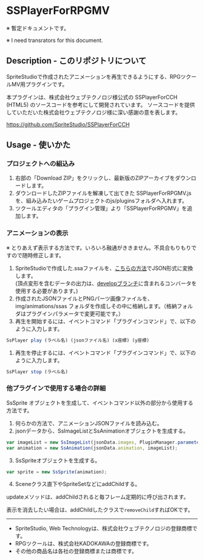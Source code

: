 # SSPlayerForRPGMV

※ 暫定ドキュメントです。

※ I need transrators for this document.

## Description - このリポジトリについて

SpriteStudioで作成されたアニメーションを再生できるようにする、RPGツクールMV用プラグインです。

本プラグインは、株式会社ウェブテクノロジ様公式の SSPlayerForCCH (HTML5) のソースコードを参考にして開発されています。
ソースコードを提供していただいた株式会社ウェブテクノロジ様に深い感謝の意を表します。

https://github.com/SpriteStudio/SSPlayerForCCH

## Usage - 使いかた

### プロジェクトへの組込み

1. 右部の「Download ZIP」をクリックし、最新版のZIPアーカイブをダウンロードします。
1. ダウンロードしたZIPファイルを解凍して出てきた SSPlayerForRPGMV.js を、組み込みたいゲームプロジェクトのjs/pluginsフォルダへ入れます。
1. ツクールエディタの「プラグイン管理」より「SSPlayerForRPGMV」を追加します。

### アニメーションの表示

※ とりあえず表示する方法です。いろいろ融通がききません。不具合もりもりですので随時修正します。

1. SpriteStudioで作成した.ssaファイルを、[こちらの方法](https://github.com/SpriteStudio/SSPlayerForCCH/wiki/%E3%82%B3%E3%83%B3%E3%83%90%E3%83%BC%E3%82%BF%E3%81%AE%E4%BD%BF%E3%81%84%E6%96%B9)でJSON形式に変換します。   
(頂点変形を含むデータの出力は、[developブランチ](https://github.com/SpriteStudio/SSPlayerForCCH/tree/develop)に含まれるコンバータを使用する必要があります。)
1. 作成されたJSONファイルとPNGパーツ画像ファイルを、img/animations/ssas フォルダを作成しその中に格納します。（格納フォルダはプラグインパラメータで変更可能です。）
1. 再生を開始するには、イベントコマンド「プラグインコマンド」で、以下のように入力します。
```JavaScript
SsPlayer play (ラベル名) (jsonファイル名) (x座標) (y座標)
```
1. 再生を停止するには、イベントコマンド「プラグインコマンド」で、以下のように入力します。
```JavaScript
SsPlayer stop (ラベル名) 
```

### 他プラグインで使用する場合の詳細

SsSprite オブジェクトを生成して、イベントコマンド以外の部分から使用する方法です。

1. 何らかの方法で、アニメーションJSONファイルを読み込む。
1. jsonデータから、SsImageListとSsAnimationオブジェクトを生成する。  
```JavaScript
var imageList = new SsImageList(jsonData.images, PluginManager.parameters('SSPlayerForRPGMV')['Animation File Path'], true);
var animation = new SsAnimation(jsonData.animation, imageList);
```
3. SsSpriteオブジェクトを生成する。
```JavaScript
var sprite = new SsSprite(animation);
```
4. Sceneクラス直下やSpriteSetなどにaddChildする。

updateメソッドは、addChildされると毎フレーム定期的に呼び出されます。

表示を消去したい場合は、addChildしたクラスで`removeChild`すればOKです。

---

* SpriteStudio, Web Technologyは、株式会社ウェブテクノロジの登録商標です。
* RPGツクールは、株式会社KADOKAWAの登録商標です。
* その他の商品名は各社の登録商標または商標です。
